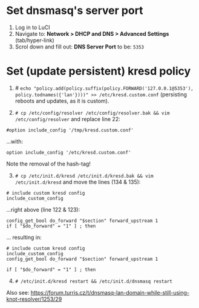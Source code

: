 # Set dnsmasq's server port

1. Log in to LuCI
2. Navigate to: **Network > DHCP and DNS > Advanced Settings** (tab/hyper-link)
3. Scrol down and fill out: **DNS Server Port** to be: `5353`

# Set (update persistent) kresd policy

1. \# `echo "policy.add(policy.suffix(policy.FORWARD('127.0.0.1@5353'),  policy.todnames({'lan'})))" >> /etc/kresd.custom.conf` (persisting reboots and updates, as it is custom).

2. `# cp /etc/config/resolver /etc/config/resolver.bak && vim /etc/config/resolver` and replace line 22:

  ```
  #option include_config '/tmp/kresd.custom.conf'
  ```
  ...with:

  ```
  option include_config '/etc/kresd.custom.conf'
  ```

  Note the removal of the hash-tag!

3. `# cp /etc/init.d/kresd /etc/init.d/kresd.bak && vim /etc/init.d/kresd` and move the lines (134 & 135):

  ```
  # include custom kresd config
  include_custom_config
  ```

  ...right above (line 122 & 123):

  ```
  config_get_bool do_forward "$section" forward_upstream 1
  if [ "$do_forward" = "1" ] ; then
  ```

  ... resulting in:

  ```
  # include custom kresd config
  include_custom_config
  config_get_bool do_forward "$section" forward_upstream 1

  if [ "$do_forward" = "1" ] ; then
  ```

4. `# /etc/init.d/kresd restart && /etc/init.d/dnsmasq restart`

Also see: https://forum.turris.cz/t/dnsmasq-lan-domain-while-still-using-knot-resolver/1253/29
